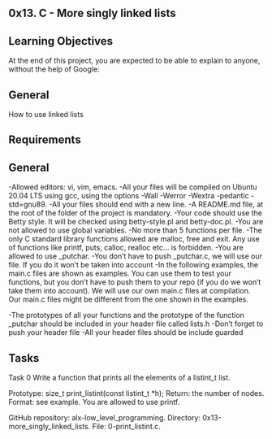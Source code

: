 ## 0x13. C - More singly linked lists

## Learning Objectives
At the end of this project, you are expected to be able to explain to anyone, without the help of Google:

## General
How to use linked lists

## Requirements

## General

-Allowed editors: vi, vim, emacs.
-All your files will be compiled on Ubuntu 20.04 LTS using gcc, using the options -Wall -Werror -Wextra -pedantic -std=gnu89.
-All your files should end with a new line.
-A README.md file, at the root of the folder of the project is mandatory.
-Your code should use the Betty style. It will be checked using betty-style.pl and betty-doc.pl.
-You are not allowed to use global variables.
-No more than 5 functions per file.
-The only C standard library functions allowed are malloc, free and exit. Any use of functions like printf, puts, calloc, realloc etc… is forbidden.
-You are allowed to use _putchar.
-You don’t have to push _putchar.c, we will use our file. If you do it won’t be taken into account
-In the following examples, the main.c files are shown as examples. You can use them to test your functions, but you don’t have to push them to your repo (if you do we won’t take them into account). We will use our own main.c files at compilation. Our main.c files might be different from the one shown in the examples.

-The prototypes of all your functions and the prototype of the function _putchar should be included in your header file called lists.h
-Don’t forget to push your header file
-All your header files should be include guarded


## Tasks

Task 0
Write a function that prints all the elements of a listint_t list.

Prototype: size_t print_listint(const listint_t *h);
Return: the number of nodes.
Format: see example.
You are allowed to use printf.

GitHub repository: alx-low_level_programming.
Directory: 0x13-more_singly_linked_lists.
File: 0-print_listint.c.
